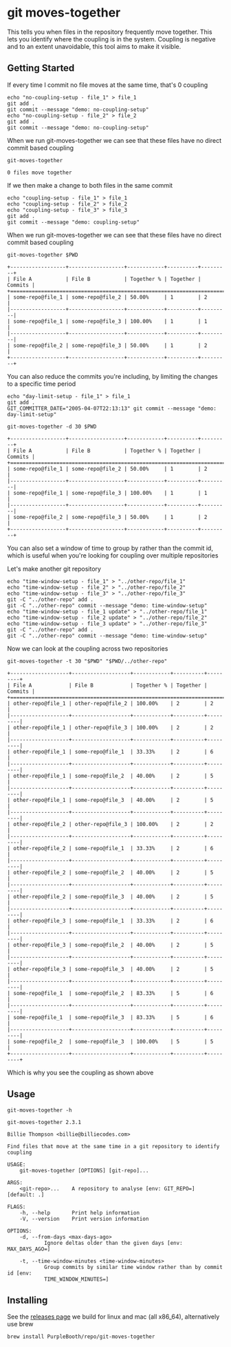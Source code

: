 # git moves-together

This tells you when files in the repository frequently move together.
This lets you identify where the coupling is in the system. Coupling is
negative and to an extent unavoidable, this tool aims to make it
visible.

## Getting Started

If every time I commit no file moves at the same time, that's 0 coupling

``` shell,script(name="no-coupling-setup",expected_exit_code=0)
echo "no-coupling-setup - file_1" > file_1
git add .
git commit --message "demo: no-coupling-setup"
echo "no-coupling-setup - file_2" > file_2
git add .
git commit --message "demo: no-coupling-setup"
```

When we run git-moves-together we can see that these files have no
direct commit based coupling

``` shell,script(name="no-coupling",expected_exit_code=0)
git-moves-together
```

``` text,verify(script_name="no-coupling",stream=stdout)
0 files move together
```

If we then make a change to both files in the same commit

``` shell,script(name="coupling-setup",expected_exit_code=0)
echo "coupling-setup - file_1" > file_1
echo "coupling-setup - file_2" > file_2
echo "coupling-setup - file_3" > file_3
git add .
git commit --message "demo: coupling-setup"
```

When we run git-moves-together we can see that these files have no
direct commit based coupling

``` shell,script(name="coupling",expected_exit_code=0)
git-moves-together $PWD
```

``` text,verify(script_name="coupling",stream=stdout)
+------------------+------------------+------------+----------+---------+
| File A           | File B           | Together % | Together | Commits |
+=======================================================================+
| some-repo@file_1 | some-repo@file_2 | 50.00%     | 1        | 2       |
|------------------+------------------+------------+----------+---------|
| some-repo@file_1 | some-repo@file_3 | 100.00%    | 1        | 1       |
|------------------+------------------+------------+----------+---------|
| some-repo@file_2 | some-repo@file_3 | 50.00%     | 1        | 2       |
+------------------+------------------+------------+----------+---------+
```

You can also reduce the commits you're including, by limiting the
changes to a specific time period

``` shell,script(name="day-limit-setup",expected_exit_code=0)
echo "day-limit-setup - file_1" > file_1
git add .
GIT_COMMITTER_DATE="2005-04-07T22:13:13" git commit --message "demo: day-limit-setup"
```

``` shell,script(name="day-limit",expected_exit_code=0)
git-moves-together -d 30 $PWD
```

``` text,verify(script_name="day-limit",stream=stdout)
+------------------+------------------+------------+----------+---------+
| File A           | File B           | Together % | Together | Commits |
+=======================================================================+
| some-repo@file_1 | some-repo@file_2 | 50.00%     | 1        | 2       |
|------------------+------------------+------------+----------+---------|
| some-repo@file_1 | some-repo@file_3 | 100.00%    | 1        | 1       |
|------------------+------------------+------------+----------+---------|
| some-repo@file_2 | some-repo@file_3 | 50.00%     | 1        | 2       |
+------------------+------------------+------------+----------+---------+
```

You can also set a window of time to group by rather than the commit id,
which is useful when you're looking for coupling over multiple
repositories

Let's make another git repository

``` shell,script(name="time-windo-setup",expected_exit_code=0)
echo "time-window-setup - file_1" > "../other-repo/file_1"
echo "time-window-setup - file_2" > "../other-repo/file_2"
echo "time-window-setup - file_3" > "../other-repo/file_3"
git -C "../other-repo" add .
git -C "../other-repo" commit --message "demo: time-window-setup"
echo "time-window-setup - file_1 update" > "../other-repo/file_1"
echo "time-window-setup - file_2 update" > "../other-repo/file_2"
echo "time-window-setup - file_3 update" > "../other-repo/file_3"
git -C "../other-repo" add .
git -C "../other-repo" commit --message "demo: time-window-setup"
```

Now we can look at the coupling across two repositories

``` shell,script(name="time-window",expected_exit_code=0)
git-moves-together -t 30 "$PWD" "$PWD/../other-repo"
```

``` text,verify(script_name="time-window",stream=stdout)
+-------------------+-------------------+------------+----------+---------+
| File A            | File B            | Together % | Together | Commits |
+=========================================================================+
| other-repo@file_1 | other-repo@file_2 | 100.00%    | 2        | 2       |
|-------------------+-------------------+------------+----------+---------|
| other-repo@file_1 | other-repo@file_3 | 100.00%    | 2        | 2       |
|-------------------+-------------------+------------+----------+---------|
| other-repo@file_1 | some-repo@file_1  | 33.33%     | 2        | 6       |
|-------------------+-------------------+------------+----------+---------|
| other-repo@file_1 | some-repo@file_2  | 40.00%     | 2        | 5       |
|-------------------+-------------------+------------+----------+---------|
| other-repo@file_1 | some-repo@file_3  | 40.00%     | 2        | 5       |
|-------------------+-------------------+------------+----------+---------|
| other-repo@file_2 | other-repo@file_3 | 100.00%    | 2        | 2       |
|-------------------+-------------------+------------+----------+---------|
| other-repo@file_2 | some-repo@file_1  | 33.33%     | 2        | 6       |
|-------------------+-------------------+------------+----------+---------|
| other-repo@file_2 | some-repo@file_2  | 40.00%     | 2        | 5       |
|-------------------+-------------------+------------+----------+---------|
| other-repo@file_2 | some-repo@file_3  | 40.00%     | 2        | 5       |
|-------------------+-------------------+------------+----------+---------|
| other-repo@file_3 | some-repo@file_1  | 33.33%     | 2        | 6       |
|-------------------+-------------------+------------+----------+---------|
| other-repo@file_3 | some-repo@file_2  | 40.00%     | 2        | 5       |
|-------------------+-------------------+------------+----------+---------|
| other-repo@file_3 | some-repo@file_3  | 40.00%     | 2        | 5       |
|-------------------+-------------------+------------+----------+---------|
| some-repo@file_1  | some-repo@file_2  | 83.33%     | 5        | 6       |
|-------------------+-------------------+------------+----------+---------|
| some-repo@file_1  | some-repo@file_3  | 83.33%     | 5        | 6       |
|-------------------+-------------------+------------+----------+---------|
| some-repo@file_2  | some-repo@file_3  | 100.00%    | 5        | 5       |
+-------------------+-------------------+------------+----------+---------+
```

Which is why you see the coupling as shown above

## Usage

``` shell,script(name="help",expected_exit_code=0)
git-moves-together -h
```

``` text,verify(script_name="help",stream=stdout)
git-moves-together 2.3.1

Billie Thompson <billie@billiecodes.com>

Find files that move at the same time in a git repository to identify coupling

USAGE:
    git-moves-together [OPTIONS] [git-repo]...

ARGS:
    <git-repo>...    A repository to analyse [env: GIT_REPO=] [default: .]

FLAGS:
    -h, --help       Print help information
    -V, --version    Print version information

OPTIONS:
    -d, --from-days <max-days-ago>
            Ignore deltas older than the given days [env: MAX_DAYS_AGO=]

    -t, --time-window-minutes <time-window-minutes>
            Group commits by similar time window rather than by commit id [env:
            TIME_WINDOW_MINUTES=]
```

## Installing

See the [releases
page](https://github.com/PurpleBooth/ellipsis/releases/latest) we build
for linux and mac (all x86_64), alternatively use brew

``` shell,skip()
brew install PurpleBooth/repo/git-moves-together
```
